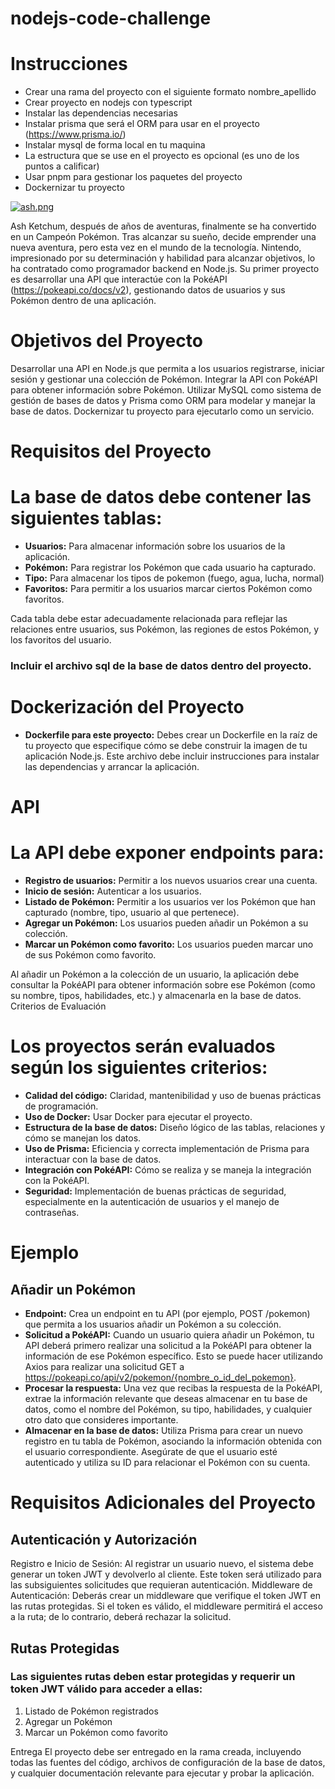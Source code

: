 # nodejs-code-challenge


# Instrucciones 

+ Crear una rama del proyecto con el siguiente formato nombre_apellido
+	Crear proyecto en nodejs con typescript 
+	Instalar las dependencias necesarias 
+	Instalar prisma que será el ORM para usar en el proyecto (https://www.prisma.io/)
+	Instalar mysql de forma local en tu maquina 
+	La estructura que se use en el proyecto es opcional (es uno de los puntos a calificar)
+	Usar pnpm para gestionar los paquetes del proyecto
+	Dockernizar tu proyecto



 [![ash.png](https://i.postimg.cc/dtkh6kyj/ash.png)](https://postimg.cc/RNmCV0GW)

Ash Ketchum, después de años de aventuras, finalmente se ha convertido en un Campeón Pokémon. Tras alcanzar su sueño, decide emprender una nueva aventura, pero esta vez en el mundo de la tecnología. Nintendo, impresionado por su determinación y habilidad para alcanzar objetivos, lo ha contratado como programador backend en Node.js. Su primer proyecto es desarrollar una API que interactúe con la PokéAPI (https://pokeapi.co/docs/v2), gestionando datos de usuarios y sus Pokémon dentro de una aplicación.




# Objetivos del Proyecto

Desarrollar una API en Node.js que permita a los usuarios registrarse, iniciar sesión y gestionar una colección de Pokémon.
Integrar la API con PokéAPI para obtener información sobre Pokémon.
Utilizar MySQL como sistema de gestión de bases de datos y Prisma como ORM para modelar y manejar la base de datos.
Dockernizar tu proyecto para ejecutarlo como un servicio.


# Requisitos del Proyecto

# La base de datos debe contener las siguientes tablas:

- **Usuarios:** Para almacenar información sobre los usuarios de la aplicación.
- **Pokémon:** Para registrar los Pokémon que cada usuario ha capturado.
- **Tipo:** Para almacenar los tipos de pokemon (fuego, agua, lucha, normal)
- **Favoritos:** Para permitir a los usuarios marcar ciertos Pokémon como favoritos.
  
Cada tabla debe estar adecuadamente relacionada para reflejar las relaciones entre usuarios, sus Pokémon, las regiones de estos Pokémon, y los favoritos del usuario.

### **Incluir el archivo sql de la base de datos dentro del proyecto.**

# Dockerización del Proyecto

- **Dockerfile para este proyecto:** Debes crear un Dockerfile en la raíz de tu proyecto que especifique cómo se debe construir la imagen de tu aplicación Node.js. Este archivo debe incluir instrucciones para instalar las dependencias y arrancar la aplicación.

# API

# La API debe exponer endpoints para:

- **Registro de usuarios:** Permitir a los nuevos usuarios crear una cuenta.
- **Inicio de sesión:** Autenticar a los usuarios.
- **Listado de Pokémon:** Permitir a los usuarios ver los Pokémon que han capturado (nombre, tipo, usuario al que pertenece).
- **Agregar un Pokémon:** Los usuarios pueden añadir un Pokémon a su colección.
- **Marcar un Pokémon como favorito:** Los usuarios pueden marcar uno de sus Pokémon como favorito.

Al añadir un Pokémon a la colección de un usuario, la aplicación debe consultar la PokéAPI para obtener información sobre ese Pokémon (como su nombre, tipos, habilidades, etc.) y almacenarla en la base de datos.
Criterios de Evaluación

# Los proyectos serán evaluados según los siguientes criterios:

- **Calidad del código:** Claridad, mantenibilidad y uso de buenas prácticas de programación.
- **Uso de Docker:** Usar Docker para ejecutar el proyecto.
- **Estructura de la base de datos:** Diseño lógico de las tablas, relaciones y cómo se manejan los datos.
- **Uso de Prisma:** Eficiencia y correcta implementación de Prisma para interactuar con la base de datos.
- **Integración con PokéAPI:** Cómo se realiza y se maneja la integración con la PokéAPI.
- **Seguridad:** Implementación de buenas prácticas de seguridad, especialmente en la autenticación de usuarios y el manejo de contraseñas.

# Ejemplo 

## Añadir un Pokémon
- **Endpoint:** Crea un endpoint en tu API (por ejemplo, POST /pokemon) que permita a los usuarios añadir un Pokémon a su colección.
- **Solicitud a PokéAPI:** Cuando un usuario quiera añadir un Pokémon, tu API deberá primero realizar una solicitud a la PokéAPI para obtener la información de ese Pokémon específico. Esto se puede hacer utilizando Axios para realizar una solicitud GET a https://pokeapi.co/api/v2/pokemon/{nombre_o_id_del_pokemon}.
- **Procesar la respuesta:** Una vez que recibas la respuesta de la PokéAPI, extrae la información relevante que deseas almacenar en tu base de datos, como el nombre del Pokémon, su tipo, habilidades, y cualquier otro dato que consideres importante.
- **Almacenar en la base de datos:** Utiliza Prisma para crear un nuevo registro en tu tabla de Pokémon, asociando la información obtenida con el usuario correspondiente. Asegúrate de que el usuario esté autenticado y utiliza su ID para relacionar el Pokémon con su cuenta.

# Requisitos Adicionales del Proyecto
## Autenticación y Autorización
Registro e Inicio de Sesión: Al registrar un usuario nuevo, el sistema debe generar un token JWT y devolverlo al cliente. Este token será utilizado para las subsiguientes solicitudes que requieran autenticación.
Middleware de Autenticación: Deberás crear un middleware que verifique el token JWT en las rutas protegidas. Si el token es válido, el middleware permitirá el acceso a la ruta; de lo contrario, deberá rechazar la solicitud.

## Rutas Protegidas

### Las siguientes rutas deben estar protegidas y requerir un token JWT válido para acceder a ellas:

1)	Listado de Pokémon registrados 
2)	Agregar un Pokémon
3)	Marcar un Pokémon como favorito

Entrega
El proyecto debe ser entregado en la rama creada, incluyendo todas las fuentes del código, archivos de configuración de la base de datos, y cualquier documentación relevante para ejecutar y probar la aplicación.

